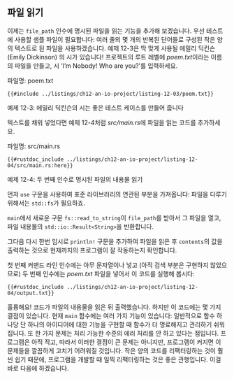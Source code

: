 ## 파일 읽기

이제는 `file_path` 인수에 명시된 파일을 읽는 기능을 추가해 보겠습니다.
우선 테스트에 사용할 샘플 파일이 필요합니다: 여러 줄의 몇 개의 반복된
단어들로 구성된 작은 양의 텍스트로 된 파일을 사용하겠습니다. 예제 12-3은
딱 맞게 사용될 에밀리 딕킨슨 (Emily Dickinson) 의 시가 있습니다! 프로젝트의
루트 레벨에 *poem.txt*이라는 이름의 파일을 만들고, 시 ‘I’m Nobody! Who are
you?’를 입력하세요.

<span class="filename">파일명: poem.txt</span>

```text
{{#include ../listings/ch12-an-io-project/listing-12-03/poem.txt}}
```

<span class="caption">예제 12-3: 에밀리 딕킨슨의 시는 좋은 테스트 케이스를
만들어 줍니다</span>

텍스트를 채워 넣었다면 예제 12-4처럼 *src/main.rs*에 파일을
읽는 코드를 추가하세요.

<span class="filename">파일명: src/main.rs</span>

```rust,should_panic,noplayground
{{#rustdoc_include ../listings/ch12-an-io-project/listing-12-04/src/main.rs:here}}
```

<span class="caption">예제 12-4: 두 번째 인수로 명시된 파일의
내용물 읽기</span>

먼저 `use` 구문을 사용하여 표준 라이브러리의 연관된 부분을 가져옵니다:
파일을 다루기 위해서는 `std::fs`가 필요하죠.

`main`에서 새로운 구문 `fs::read_to_string`이 `file_path`를 받아서 그
파일을 열고, 파일 내용물의 `std::io::Result<String>`을 반환합니다.

그다음 다시 한번 임시로 `println!` 구문을 추가하여 파일을 읽은 후
`contents`의 값을 출력하는 것으로 현재까지의 프로그램이 잘 작동하는지
확인합니다.

첫 번째 커맨드 라인 인수에는 아무 문자열이나 넣고 (아직 검색 부분은 구현하지
않았으므로) 두 번째 인수에는 *poem.txt* 파일을 넣어서 이 코드를
실행해 봅시다:

```console
{{#rustdoc_include ../listings/ch12-an-io-project/listing-12-04/output.txt}}
```

훌륭해요! 코드가 파일의 내용물을 읽은 뒤 출력했습니다. 하지만 이 코드에는
몇 가지 결점이 있습니다. 현재 `main` 함수에는 여러 가지 기능이 있습니다:
일반적으로 함수 하나당 단 하나의 아이디어에 대한 기능을 구현할 때
함수가 더 명료해지고 관리하기 쉬워집니다. 또 한 가지 문제는 처리 가능한
수준의 에러 처리를 안 하고 있다는 점입니다. 프로그램은 아직 작고,
따라서 이러한 결점이 큰 문제는 아니지만, 프로그램이 커지면 이 문제들을
깔끔하게 고치기 어려워질 것입니다. 작은 양의 코드를 리팩터링하는 것이 훨씬
쉽기 때문에, 프로그램을 개발할 때 일찍 리팩터링하는 것은 좋은 관행입니다.
이걸 바로 다음에 하겠습니다.
